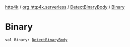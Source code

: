 [http4k](../../index.md) / [org.http4k.serverless](../index.md) / [DetectBinaryBody](index.md) / [Binary](./-binary.md)

# Binary

`val Binary: `[`DetectBinaryBody`](index.md)